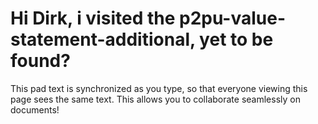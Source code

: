 # Hi Dirk, i visited the p2pu-value-statement-additional, yet to be found?

This pad text is synchronized as you type, so that everyone viewing this page sees the same text.  This allows you to collaborate seamlessly on documents!